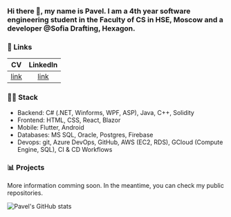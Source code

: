 ### Hi there 👋, my name is Pavel. I am a 4th year software engineering student in the Faculty of CS in HSE, Moscow and a developer @Sofia Drafting, Hexagon.

### 🔗 Links 
|CV|LinkedIn|
|:--:|:------:|
|[link](Dzhalev_Pavel_CV_July_23.pdf)|[link](https://www.linkedin.com/in/paveldzhalev/)|

### 🧑‍💻 Stack
- Backend: C# (.NET, Winforms, WPF, ASP), Java, C++, Solidity
- Frontend: HTML, CSS, React, Blazor
- Mobile: Flutter, Android
- Databases: MS SQL, Oracle, Postgres, Firebase
- Devops: git, Azure DevOps, GitHub, AWS (EC2, RDS), GCloud (Compute Engine, SQL), CI & CD Workflows

### 📊 Projects
More information comming soon. In the meantime, you can check my public repositories.

![Pavel's GitHub stats](https://github-readme-stats.vercel.app/api?username=padjal&theme=dark)

